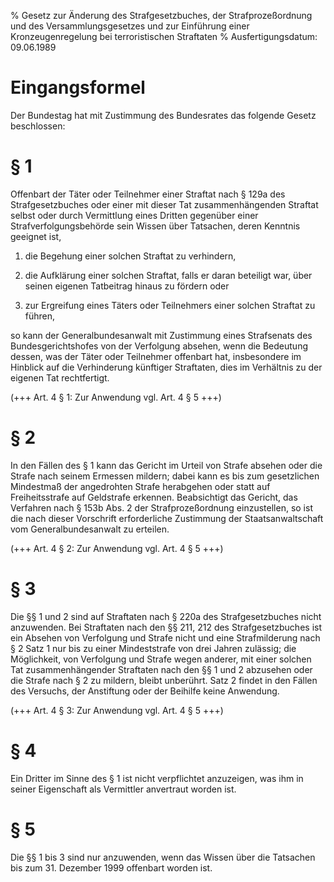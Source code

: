 % Gesetz zur Änderung des Strafgesetzbuches, der Strafprozeßordnung und des Versammlungsgesetzes und zur Einführung einer Kronzeugenregelung bei terroristischen Straftaten
% Ausfertigungsdatum: 09.06.1989
 
# Eingangsformel

Der Bundestag hat mit Zustimmung des Bundesrates das folgende Gesetz beschlossen:

# § 1

Offenbart der Täter oder Teilnehmer einer Straftat nach § 129a des Strafgesetzbuches oder einer mit dieser Tat zusammenhängenden Straftat selbst oder durch Vermittlung eines Dritten gegenüber einer Strafverfolgungsbehörde sein Wissen über Tatsachen, deren Kenntnis geeignet ist,

1. die Begehung einer solchen Straftat zu verhindern,

2. die Aufklärung einer solchen Straftat, falls er daran beteiligt war, über seinen eigenen Tatbeitrag hinaus zu fördern oder

3. zur Ergreifung eines Täters oder Teilnehmers einer solchen Straftat zu führen,

so kann der Generalbundesanwalt mit Zustimmung eines Strafsenats des Bundesgerichtshofes von der Verfolgung absehen, wenn die Bedeutung dessen, was der Täter oder Teilnehmer offenbart hat, insbesondere im Hinblick auf die Verhinderung künftiger Straftaten, dies im Verhältnis zu der eigenen Tat rechtfertigt.

(+++ Art. 4 § 1: Zur Anwendung vgl. Art. 4 § 5 +++)

# § 2

In den Fällen des § 1 kann das Gericht im Urteil von Strafe absehen oder die Strafe nach seinem Ermessen mildern; dabei kann es bis zum gesetzlichen Mindestmaß der angedrohten Strafe herabgehen oder statt auf Freiheitsstrafe auf Geldstrafe erkennen. Beabsichtigt das Gericht, das Verfahren nach § 153b Abs. 2 der Strafprozeßordnung einzustellen, so ist die nach dieser Vorschrift erforderliche Zustimmung der Staatsanwaltschaft vom Generalbundesanwalt zu erteilen.

(+++ Art. 4 § 2: Zur Anwendung vgl. Art. 4 § 5 +++)

# § 3

Die §§ 1 und 2 sind auf Straftaten nach § 220a des Strafgesetzbuches nicht anzuwenden. Bei Straftaten nach den §§ 211, 212 des Strafgesetzbuches ist ein Absehen von Verfolgung und Strafe nicht und eine Strafmilderung nach § 2 Satz 1 nur bis zu einer Mindeststrafe von drei Jahren zulässig; die Möglichkeit, von Verfolgung und Strafe wegen anderer, mit einer solchen Tat zusammenhängender Straftaten nach den §§ 1 und 2 abzusehen oder die Strafe nach § 2 zu mildern, bleibt unberührt. Satz 2 findet in den Fällen des Versuchs, der Anstiftung oder der Beihilfe keine Anwendung.

(+++ Art. 4 § 3: Zur Anwendung vgl. Art. 4 § 5 +++)

# § 4

Ein Dritter im Sinne des § 1 ist nicht verpflichtet anzuzeigen, was ihm in seiner Eigenschaft als Vermittler anvertraut worden ist.

# § 5

Die §§ 1 bis 3 sind nur anzuwenden, wenn das Wissen über die Tatsachen bis zum 31. Dezember 1999 offenbart worden ist.

